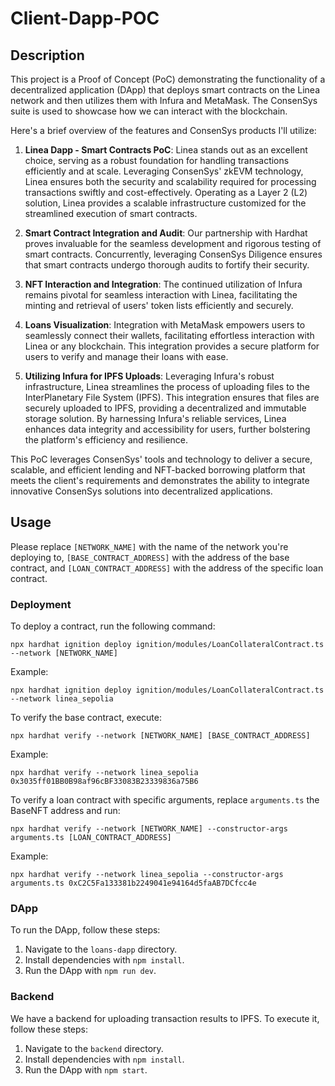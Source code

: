 # Client-Dapp-POC

## Description

This project is a Proof of Concept (PoC) demonstrating the functionality of a decentralized application (DApp) that deploys smart contracts on the Linea network and then utilizes them with Infura and MetaMask. The ConsenSys suite is used to showcase how we can interact with the blockchain.


Here's a brief overview of the features and ConsenSys products I'll utilize:


1. **Linea Dapp - Smart Contracts PoC**: Linea stands out as an excellent choice, serving as a robust foundation for handling transactions efficiently and at scale. Leveraging ConsenSys' zkEVM technology, Linea ensures both the security and scalability required for processing transactions swiftly and cost-effectively. Operating as a Layer 2 (L2) solution, Linea provides a scalable infrastructure customized for the streamlined execution of smart contracts.

2. **Smart Contract Integration and Audit**: Our partnership with Hardhat proves invaluable for the seamless development and rigorous testing of smart contracts. Concurrently, leveraging ConsenSys Diligence ensures that smart contracts undergo thorough audits to fortify their security.

3. **NFT Interaction and Integration**: The continued utilization of Infura remains pivotal for seamless interaction with Linea, facilitating the minting and retrieval of users' token lists efficiently and securely.

4. **Loans Visualization**: Integration with MetaMask empowers users to seamlessly connect their wallets, facilitating effortless interaction with Linea or any blockchain. This integration provides a secure platform for users to verify and manage their loans with ease.

5. **Utilizing Infura for IPFS Uploads**: Leveraging Infura's robust infrastructure, Linea streamlines the process of uploading files to the InterPlanetary File System (IPFS). This integration ensures that files are securely uploaded to IPFS, providing a decentralized and immutable storage solution. By harnessing Infura's reliable services, Linea enhances data integrity and accessibility for users, further bolstering the platform's efficiency and resilience.

This PoC leverages ConsenSys' tools and technology to deliver a secure, scalable, and efficient lending and NFT-backed borrowing platform that meets the client's requirements and demonstrates the ability to integrate innovative ConsenSys solutions into decentralized applications.


## Usage

Please replace `[NETWORK_NAME]` with the name of the network you're deploying to, 
`[BASE_CONTRACT_ADDRESS]` with the address of the base contract, 
and `[LOAN_CONTRACT_ADDRESS]` with the address of the specific loan contract. 

### Deployment

To deploy a contract, run the following command:
 ```
 npx hardhat ignition deploy ignition/modules/LoanCollateralContract.ts --network [NETWORK_NAME]
 ```

Example:
 ```
npx hardhat ignition deploy ignition/modules/LoanCollateralContract.ts --network linea_sepolia
 ```
 

To verify the base contract, execute:

 ```
npx hardhat verify --network [NETWORK_NAME] [BASE_CONTRACT_ADDRESS]
 ```

Example:
 ```
npx hardhat verify --network linea_sepolia 0x3035ff01BB0B98af96cBF33083B23339836a75B6
 ```


To verify a loan contract with specific arguments, 
replace `arguments.ts` the BaseNFT address and run:

 ```
 npx hardhat verify --network [NETWORK_NAME] --constructor-args arguments.ts [LOAN_CONTRACT_ADDRESS]
 ```

Example:
 ```
npx hardhat verify --network linea_sepolia --constructor-args arguments.ts 0xC2C5Fa133381b2249041e94164d5faAB7DCfcc4e
 ```

### DApp

To run the DApp, follow these steps:

1. Navigate to the `loans-dapp` directory.
2. Install dependencies with `npm install`.
3. Run the DApp with `npm run dev`.

### Backend

We have a backend for uploading transaction results to IPFS. 
To execute it, follow these steps:

1. Navigate to the `backend` directory.
2. Install dependencies with `npm install`.
3. Run the DApp with `npm start`.

  